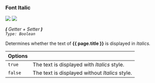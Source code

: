 ### Font Italic

![](/assets/images/includes/d_font-italic.png) ![](/assets/images/includes/p_font-italic.png)

_**\(** Getter + Setter **\)**  
`Type: Boolean`_

Determines whether the text of **{{ page.title }}** is displayed in _Italics._

Options              | []()
-------------------- | ------------
`true `              | The text is displayed with _Italics_ style.
`false `             | The text is displayed without _Italics_ style.
